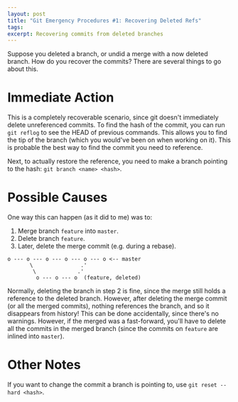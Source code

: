 ```yaml
---
layout: post
title: "Git Emergency Procedures #1: Recovering Deleted Refs"
tags:
excerpt: Recovering commits from deleted branches
---
```


Suppose you deleted a branch, or undid a merge with a now deleted branch. How do
you recover the commits? There are several things to go about this.

<!--more-->

# Immediate Action

This is a completely recoverable scenario, since git doesn't immediately delete
unreferenced commits. To find the hash of the commit, you can run `git reflog`
to see the HEAD of previous commands. This allows you to find the tip of the
branch (which you would've been on when working on it). This is probable the
best way to find the commit you need to reference.

Next, to actually restore the reference, you need to make a branch pointing to
the hash: `git branch <name> <hash>`.

# Possible Causes

One way this can happen (as it did to me) was to:
1. Merge branch `feature` into `master`.
2. Delete branch `feature`.
3. Later, delete the merge commit (e.g. during a rebase).

```
o --- o --- o --- o --- o --- o <-- master
       \               .'
        \             .'
         o --- o --- o  (feature, deleted)
```

Normally, deleting the branch in step 2 is fine, since the merge still holds a
reference to the deleted branch. However, after deleting the merge commit (or
all the merged commits), nothing references the branch, and so it disappears
from history! This can be done accidentally, since there's no warnings. However,
if the merged was a fast-forward, you'll have to delete all the commits in the
merged branch (since the commits on `feature` are inlined into `master`).

# Other Notes

If you want to change the commit a branch is pointing to, use
`git reset --hard <hash>`.
